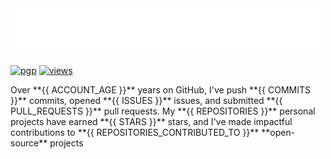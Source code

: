 <img src="assets/greet.svg" alt=":wave:" />

[![pgp](https://img.shields.io/badge/pgp-2DF3B19C5ECD583A-313131?style=flat&labelColor=545454&color=313131)](https://github.com/aarsxx.gpg)  [![views](https://komarev.com/ghpvc/?username=aarsxx&style=flat&color=313131&label=views&abbreviated=true)](https://github.com/aarsxx) 

<p> Over **{{ ACCOUNT_AGE }}** years on GitHub, I've push **{{ COMMITS }}** commits, opened  **{{ ISSUES }}** issues, and submitted  **{{ PULL_REQUESTS }}** pull requests. My  **{{ REPOSITORIES }}** personal projects have earned **{{ STARS }}** stars, and I've made impactful contributions to  **{{ REPOSITORIES_CONTRIBUTED_TO }}**  **open-source** projects </p>
